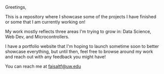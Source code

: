 Greetings,

This is a repository where I showcase some of the projects I have finished or some that I am currently working on!

My work mostly reflects three areas I'm trying to grow in: Data Science, Web Dev, and Microcontrollers.

I have a portfolio website that I'm hoping to launch sometime soon to better showcase everything, but until then, feel free to browse around my work and reach out with any feedback you might have!

You can reach me at faisaltf@uw.edu

<!--
**FaisalTF/FaisalTF** is a ✨ _special_ ✨ repository because its `README.md` (this file) appears on your GitHub profile.

Here are some ideas to get you started:

- 🔭 I’m currently working on ...
- 🌱 I’m currently learning ...
- 👯 I’m looking to collaborate on ...
- 🤔 I’m looking for help with ...
- 💬 Ask me about ...
- 📫 How to reach me: ...
- 😄 Pronouns: ...
- ⚡ Fun fact: ...
-->
